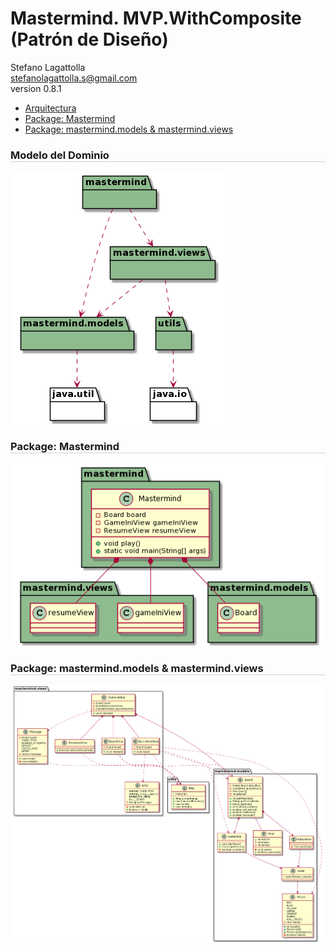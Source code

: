 <!DOCTYPE html>
<html lang="en">
<head>
<meta charset="UTF-8">
<meta http-equiv="X-UA-Compatible" content="IE=edge">
<meta name="viewport" content="width=device-width, initial-scale=1.0">
<meta name="author" content="Stefano Lagattolla">
<link rel="stylesheet" href="https://fonts.googleapis.com/css?family=Open+Sans:300,300italic,400,400italic,600,600italic%7CNoto+Serif:400,400italic,700,700italic%7CDroid+Sans+Mono:400,700">
<link rel="stylesheet" href="https://cdnjs.cloudflare.com/ajax/libs/font-awesome/4.7.0/css/font-awesome.min.css">
</head>
<body>
   <h1>Mastermind. MVP.WithComposite (Patrón de Diseño)</h1>
   <div class="info">
    <span id="author" class="author">Stefano Lagattolla</span><br>
    <span id="email" class="email"><a href="mailto:stefanolagattolla.s@gmail.com">stefanolagattolla.s@gmail.com</a></span><br>
    <span id="revnumber">version 0.8.1</span>
   </div>
   <div id="indice">
        <ul>
            <li><a href="#arquitectura">Arquitectura</a></li>
            <li><a href="#paquete_mastermind">Package: Mastermind</a></li>
            <li><a href="#paquete_view_model">Package: mastermind.models & mastermind.views</a></li>
        </ul>
   </div>
    <div id="arquitectura">
        <h3 style="border-bottom: 1px solid lightgrey">Modelo del Dominio</h3>
        <img src="assets/img/arquitecturaDocumentView.png">
    </div>
    <div id="paquete_mastermind">
        <h3 style="border-bottom: 1px solid lightgrey">Package: Mastermind</h3>
        <img src="assets/img/paqueteMastermind.png">
    </div>
    <div id="paquete_view_model">
        <h3 style="border-bottom: 1px solid lightgrey">Package: mastermind.models & mastermind.views</h3>
        <img src="assets/img/documentView.png">
    </div>
</body>
</html>